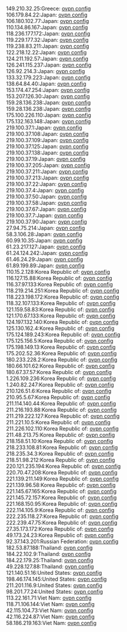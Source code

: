 149.210.32.25:Greece: [ovpn config](vpn/149_210_32_25.ovpn)  
106.179.84.22:Japan: [ovpn config](vpn/106_179_84_22.ovpn)  
106.180.102.77:Japan: [ovpn config](vpn/106_180_102_77.ovpn)  
110.134.86.167:Japan: [ovpn config](vpn/110_134_86_167.ovpn)  
118.236.177.172:Japan: [ovpn config](vpn/118_236_177_172.ovpn)  
119.229.177.32:Japan: [ovpn config](vpn/119_229_177_32.ovpn)  
119.238.83.211:Japan: [ovpn config](vpn/119_238_83_211.ovpn)  
122.218.12.22:Japan: [ovpn config](vpn/122_218_12_22.ovpn)  
124.211.192.57:Japan: [ovpn config](vpn/124_211_192_57.ovpn)  
126.241.115.237:Japan: [ovpn config](vpn/126_241_115_237.ovpn)  
126.92.214.3:Japan: [ovpn config](vpn/126_92_214_3.ovpn)  
133.32.179.223:Japan: [ovpn config](vpn/133_32_179_223.ovpn)  
138.64.84.40:Japan: [ovpn config](vpn/138_64_84_40.ovpn)  
153.174.47.254:Japan: [ovpn config](vpn/153_174_47_254.ovpn)  
153.207.126.30:Japan: [ovpn config](vpn/153_207_126_30.ovpn)  
159.28.136.238:Japan: [ovpn config](vpn/159_28_136_238.ovpn)  
159.28.136.238:Japan: [ovpn config](vpn/159_28_136_238.ovpn)  
175.100.226.110:Japan: [ovpn config](vpn/175_100_226_110.ovpn)  
175.132.163.148:Japan: [ovpn config](vpn/175_132_163_148.ovpn)  
219.100.37.1:Japan: [ovpn config](vpn/219_100_37_1.ovpn)  
219.100.37.108:Japan: [ovpn config](vpn/219_100_37_108.ovpn)  
219.100.37.109:Japan: [ovpn config](vpn/219_100_37_109.ovpn)  
219.100.37.125:Japan: [ovpn config](vpn/219_100_37_125.ovpn)  
219.100.37.138:Japan: [ovpn config](vpn/219_100_37_138.ovpn)  
219.100.37.19:Japan: [ovpn config](vpn/219_100_37_19.ovpn)  
219.100.37.205:Japan: [ovpn config](vpn/219_100_37_205.ovpn)  
219.100.37.211:Japan: [ovpn config](vpn/219_100_37_211.ovpn)  
219.100.37.213:Japan: [ovpn config](vpn/219_100_37_213.ovpn)  
219.100.37.22:Japan: [ovpn config](vpn/219_100_37_22.ovpn)  
219.100.37.4:Japan: [ovpn config](vpn/219_100_37_4.ovpn)  
219.100.37.50:Japan: [ovpn config](vpn/219_100_37_50.ovpn)  
219.100.37.58:Japan: [ovpn config](vpn/219_100_37_58.ovpn)  
219.100.37.67:Japan: [ovpn config](vpn/219_100_37_67.ovpn)  
219.100.37.7:Japan: [ovpn config](vpn/219_100_37_7.ovpn)  
219.100.37.90:Japan: [ovpn config](vpn/219_100_37_90.ovpn)  
27.94.75.214:Japan: [ovpn config](vpn/27_94_75_214.ovpn)  
58.3.106.28:Japan: [ovpn config](vpn/58_3_106_28.ovpn)  
60.99.10.35:Japan: [ovpn config](vpn/60_99_10_35.ovpn)  
61.23.217.127:Japan: [ovpn config](vpn/61_23_217_127.ovpn)  
61.24.124.242:Japan: [ovpn config](vpn/61_24_124_242.ovpn)  
61.46.24.29:Japan: [ovpn config](vpn/61_46_24_29.ovpn)  
61.89.199.89:Japan: [ovpn config](vpn/61_89_199_89.ovpn)  
110.15.2.128:Korea Republic of: [ovpn config](vpn/110_15_2_128.ovpn)  
116.127.15.88:Korea Republic of: [ovpn config](vpn/116_127_15_88.ovpn)  
116.37.97.133:Korea Republic of: [ovpn config](vpn/116_37_97_133.ovpn)  
118.219.214.251:Korea Republic of: [ovpn config](vpn/118_219_214_251.ovpn)  
118.223.198.172:Korea Republic of: [ovpn config](vpn/118_223_198_172.ovpn)  
118.32.107.133:Korea Republic of: [ovpn config](vpn/118_32_107_133.ovpn)  
121.159.58.83:Korea Republic of: [ovpn config](vpn/121_159_58_83.ovpn)  
121.170.67.133:Korea Republic of: [ovpn config](vpn/121_170_67_133.ovpn)  
124.197.132.140:Korea Republic of: [ovpn config](vpn/124_197_132_140.ovpn)  
125.130.162.4:Korea Republic of: [ovpn config](vpn/125_130_162_4.ovpn)  
175.124.189.243:Korea Republic of: [ovpn config](vpn/175_124_189_243.ovpn)  
175.125.156.5:Korea Republic of: [ovpn config](vpn/175_125_156_5.ovpn)  
175.198.149.13:Korea Republic of: [ovpn config](vpn/175_198_149_13.ovpn)  
175.202.52.36:Korea Republic of: [ovpn config](vpn/175_202_52_36.ovpn)  
180.233.228.2:Korea Republic of: [ovpn config](vpn/180_233_228_2.ovpn)  
180.66.101.62:Korea Republic of: [ovpn config](vpn/180_66_101_62.ovpn)  
180.67.37.57:Korea Republic of: [ovpn config](vpn/180_67_37_57.ovpn)  
1.226.109.236:Korea Republic of: [ovpn config](vpn/1_226_109_236.ovpn)  
1.240.82.247:Korea Republic of: [ovpn config](vpn/1_240_82_247.ovpn)  
210.126.51.6:Korea Republic of: [ovpn config](vpn/210_126_51_6.ovpn)  
210.95.5.67:Korea Republic of: [ovpn config](vpn/210_95_5_67.ovpn)  
211.114.140.44:Korea Republic of: [ovpn config](vpn/211_114_140_44.ovpn)  
211.216.193.88:Korea Republic of: [ovpn config](vpn/211_216_193_88.ovpn)  
211.219.222.127:Korea Republic of: [ovpn config](vpn/211_219_222_127.ovpn)  
211.221.10.5:Korea Republic of: [ovpn config](vpn/211_221_10_5.ovpn)  
211.226.102.110:Korea Republic of: [ovpn config](vpn/211_226_102_110.ovpn)  
211.48.213.75:Korea Republic of: [ovpn config](vpn/211_48_213_75.ovpn)  
218.158.51.10:Korea Republic of: [ovpn config](vpn/218_158_51_10.ovpn)  
218.233.108.81:Korea Republic of: [ovpn config](vpn/218_233_108_81.ovpn)  
218.235.34.3:Korea Republic of: [ovpn config](vpn/218_235_34_3.ovpn)  
218.51.98.212:Korea Republic of: [ovpn config](vpn/218_51_98_212.ovpn)  
220.121.235.194:Korea Republic of: [ovpn config](vpn/220_121_235_194.ovpn)  
220.70.47.208:Korea Republic of: [ovpn config](vpn/220_70_47_208.ovpn)  
221.139.211.149:Korea Republic of: [ovpn config](vpn/221_139_211_149.ovpn)  
221.139.96.58:Korea Republic of: [ovpn config](vpn/221_139_96_58.ovpn)  
221.145.67.165:Korea Republic of: [ovpn config](vpn/221_145_67_165.ovpn)  
221.145.72.157:Korea Republic of: [ovpn config](vpn/221_145_72_157.ovpn)  
221.168.150.95:Korea Republic of: [ovpn config](vpn/221_168_150_95.ovpn)  
222.114.105.9:Korea Republic of: [ovpn config](vpn/222_114_105_9.ovpn)  
222.235.118.27:Korea Republic of: [ovpn config](vpn/222_235_118_27.ovpn)  
222.239.47.75:Korea Republic of: [ovpn config](vpn/222_239_47_75.ovpn)  
27.35.173.172:Korea Republic of: [ovpn config](vpn/27_35_173_172.ovpn)  
49.173.24.23:Korea Republic of: [ovpn config](vpn/49_173_24_23.ovpn)  
92.37.143.201:Russian Federation: [ovpn config](vpn/92_37_143_201.ovpn)  
182.53.87.188:Thailand: [ovpn config](vpn/182_53_87_188.ovpn)  
184.22.102.9:Thailand: [ovpn config](vpn/184_22_102_9.ovpn)  
184.22.179.25:Thailand: [ovpn config](vpn/184_22_179_25.ovpn)  
49.228.127.88:Thailand: [ovpn config](vpn/49_228_127_88.ovpn)  
121.140.51.16:United States: [ovpn config](vpn/121_140_51_16.ovpn)  
198.46.174.145:United States: [ovpn config](vpn/198_46_174_145.ovpn)  
211.201.116.9:United States: [ovpn config](vpn/211_201_116_9.ovpn)  
98.201.77.24:United States: [ovpn config](vpn/98_201_77_24.ovpn)  
113.22.161.71:Viet Nam: [ovpn config](vpn/113_22_161_71.ovpn)  
118.71.106.144:Viet Nam: [ovpn config](vpn/118_71_106_144.ovpn)  
42.115.104.73:Viet Nam: [ovpn config](vpn/42_115_104_73.ovpn)  
42.116.224.87:Viet Nam: [ovpn config](vpn/42_116_224_87.ovpn)  
58.186.219.163:Viet Nam: [ovpn config](vpn/58_186_219_163.ovpn)  
